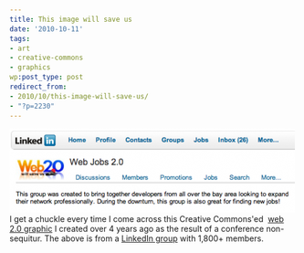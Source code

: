 ```yaml
---
title: This image will save us
date: '2010-10-11'
tags:
- art
- creative-commons
- graphics
wp:post_type: post
redirect_from:
- 2010/10/this-image-will-save-us/
- "?p=2230"
---
```


![](2010-10-11-This-image-will-save-us/web2-linked-in-jobs-500x147.png "web2-linkedin-jobs") I get a chuckle every time I come across this Creative Commons'ed  [web 2.0 graphic](http://www.flickr.com/photos/bensheldon/212159782/) I created over 4 years ago as the result of a conference non-sequitur. The above is from a [LinkedIn group](http://www.linkedin.com/groups?about=&gid=1821994) with 1,800+ members.
